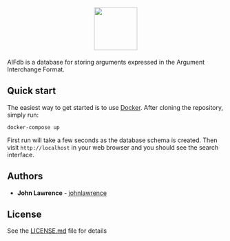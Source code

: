 <h1 align="center">
  <img src="http://www.aifdb.org/images/AIFdb.png" height="100px" /><br />
</h1>

AIFdb is a database for storing arguments expressed in the Argument Interchange Format.

## Quick start

The easiest way to get started is to use <a href="https://docker.io">Docker</a>. After cloning the repository, simply run:

```docker-compose up```

First run will take a few seconds as the database schema is created. Then visit `http://localhost` in your web browser and you should see the search interface.

## Authors

* **John Lawrence** - [johnlawrence](https://github.com/johnlawrence)

## License

See the [LICENSE.md](LICENSE.md) file for details
